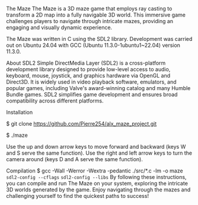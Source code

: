 The Maze
The Maze is a 3D maze game that employs ray casting to transform a 2D map into a fully navigable 3D world. This immersive game challenges players to navigate through intricate mazes, providing an engaging and visually dynamic experience.

The Maze was written in C using the SDL2 library. Development was carried out on Ubuntu 24.04 with GCC (Ubuntu 11.3.0-1ubuntu1~22.04) version 11.3.0.

About SDL2
Simple DirectMedia Layer (SDL2) is a cross-platform development library designed to provide low-level access to audio, keyboard, mouse, joystick, and graphics hardware via OpenGL and Direct3D. It is widely used in video playback software, emulators, and popular games, including Valve's award-winning catalog and many Humble Bundle games. SDL2 simplifies game development and ensures broad compatibility across different platforms.

Installation

$ git clone https://github.com/Pierre254/alx_maze_project.git

$ ./maze

Use the up and down arrow keys to move forward and backward (keys W and S serve the same function).
Use the right and left arrow keys to turn the camera around (keys D and A serve the same function).

Compilation
$ gcc -Wall -Werror -Wextra -pedantic ./src/*.c -lm -o maze `sdl2-config --cflags` `sdl2-config --libs`
By following these instructions, you can compile and run The Maze on your system, exploring the intricate 3D worlds generated by the game. Enjoy navigating through the mazes and challenging yourself to find the quickest paths to success!
